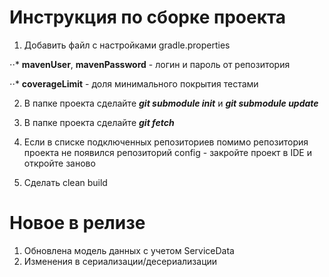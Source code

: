 # Инструкция по сборке проекта

1. Добавить файл с настройками gradle.properties

⋅⋅* **mavenUser**, **mavenPassword** - логин и пароль от репозитория 

⋅⋅* **coverageLimit** - доля минимального покрытия тестами

2. В папке проекта сделайте **_git submodule init_** и **_git submodule update_**

3. В папке проекта сделайте **_git fetch_**

4. Если в списке подключенных репозиториев помимо репозитория проекта не появился репозиторий config - закройте проект в IDE и откройте заново

5. Сделать clean build

# Новое в релизе

1. Обновлена модель данных с учетом ServiceData
2. Изменения в сериализации/десериализации